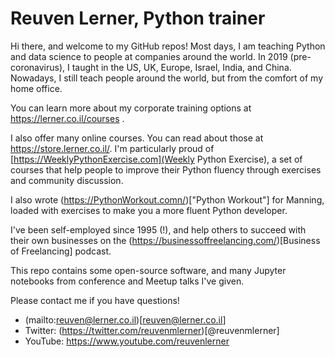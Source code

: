 # Reuven Lerner, Python trainer

Hi there, and welcome to my GitHub repos!  Most days, I am teaching Python and data science to people at companies around the world. In 2019 (pre-coronavirus), I taught in the US, UK, Europe, Israel, India, and China. Nowadays, I still teach people around the world, but from the comfort of my home office.

You can learn more about my corporate training options at https://lerner.co.il/courses .  

I also offer many online courses. You can read about those at https://store.lerner.co.il/. I'm particularly proud of [https://WeeklyPythonExercise.com](Weekly Python Exercise), a set of courses that help people to improve their Python fluency through exercises and community discussion.

I also wrote (https://PythonWorkout.comn/)["Python Workout"] for Manning, loaded with exercises to make you a more fluent Python developer.

I've been self-employed since 1995 (!), and help others to succeed with their own businesses on the (https://businessoffreelancing.com/)[Business of Freelancing] podcast.

This repo contains some open-source software, and many Jupyter notebooks from conference and Meetup talks I've given.

Please contact me if you have questions!
- (mailto:reuven@lerner.co.il)[reuven@lerner.co.il]
- Twitter: (https://twitter.com/reuvenmlerner)[@reuvenmlerner]
- YouTube: https://www.youtube.com/reuvenlerner
